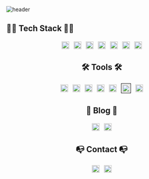 ![header](https://capsule-render.vercel.app/api?type=waving&color=auto&height=250&section=header&text=DAIN%20LEE&fontSize=80&desc=Welcome%20to%20my%20GitHub!&descAlignY=50&animation=whinkling&fontAlignY=35)

## 👩‍💻 Tech Stack 👩‍💻
<div align="center">

<!-- HTML5 -->
<a href="https://developer.mozilla.org/en-US/docs/Web/HTML" style="text-decoration: none; outline: none;">
  <img src="https://img.shields.io/badge/HTML5-E34F26?style=flat&logo=html5&logoColor=ffffff" style="height:20px; margin:4px"/>
</a>

<!-- Java -->
<a href="https://www.oracle.com/java/" style="text-decoration: none; outline: none;">
  <img src="https://img.shields.io/badge/Java-007396?style=flat&logo=java&logoColor=ffffff" style="height:20px; margin:4px"/>
</a>

<!-- JavaScript -->
<a href="https://developer.mozilla.org/en-US/docs/Web/JavaScript" style="text-decoration: none; outline: none;">
  <img src="https://img.shields.io/badge/JavaScript-F7DF1E?style=flat&logo=javascript&logoColor=000000" style="height:20px; margin:4px"/>
</a>

<!-- jQuery -->
<a href="https://jquery.com/" style="text-decoration: none; outline: none;">
  <img src="https://img.shields.io/badge/jQuery-43637d?style=flat&logo=jQuery&logoColor=white" style="height:20px; margin:4px"/>
</a>

<!-- MySQL -->
<a href="https://www.mysql.com" style="text-decoration: none; outline: none;">
  <img src="https://img.shields.io/badge/MySQL-dd9933?style=flat&logo=mysql&logoColor=ffffff" style="height:20px; margin:4px"/>
</a>

<!-- Python -->
<a href="https://www.python.org" style="text-decoration: none; outline: none;">
  <img src="https://img.shields.io/badge/Python-3776AD?style=flat&logo=python&logoColor=ffffff" style="height:20px; margin:4px"/>
</a>

<!-- Spring -->
<a href="https://spring.io" style="text-decoration: none; outline: none;">
  <img src="https://img.shields.io/badge/Spring-6DB33F?style=flat&logo=Spring&logoColor=white" style="height:20px; margin:4px"/>
</a>

<br>

## 🛠 Tools 🛠
<div align="center">
  
<!-- Photoshop -->
<a href="https://www.adobe.com/products/photoshop.html" style="text-decoration: none; outline: none;">
  <img src="https://img.shields.io/badge/Photoshop-31A8FF?style=flat&logo=adobephotoshop&logoColor=ffffff" style="height:20px; margin:4px"/>
</a>

<!-- Figma -->
<a href="https://figma.com" style="text-decoration: none; outline: none;">
  <img src="https://img.shields.io/badge/Figma-965bd0?style=flat&logo=figma&logoColor=ffffff" style="height:20px; margin:4px"/>
</a>

<!-- Git -->
<a href="https://git-scm.com/" style="text-decoration: none; outline: none;">
  <img src="https://img.shields.io/badge/Git-e34c11?style=flat&logo=git&logoColor=ffffff" style="height:20px; margin:4px"/>
</a>

<!-- Github -->
<a href="https://github.com" style="text-decoration: none; outline: none;">
  <img src="https://img.shields.io/badge/GitHub-181717?style=flat&logo=github&logoColor=ffffff" style="height:20px; margin:4px"/>
</a>

<!-- Jetbrains -->
<a href="https://www.jetbrains.com/idea/" style="text-decoration: none; outline: none;">
  <img src="https://img.shields.io/badge/IntelliJ%20IDEA-000000?style=flat&logo=intellijidea&logoColor=ffffff" style="height:20px; margin:4px"/>
</a>

<!-- Notion -->
<a href="https://www.notion.so/" style="text-decoration: none; outline: none;">
  <img src="https://img.shields.io/badge/Notion-000000?style=flat&logo=notion&logoColor=000000&color=ffffff" style="height:20px; margin:4px; background-color: white; border: 1px solid #000000; padding: 2px;"/>
</a>

<!-- VSCode -->
<a href="https://code.visualstudio.com/" style="text-decoration: none; outline: none;">
  <img src="https://img.shields.io/badge/VS%20Code-007ACC?style=flat&logo=visualstudiocode&logoColor=ffffff" style="height:20px; margin:4px"/>
</a>

<br>

## 📝 Blog 📝
<div align="center">

<!-- Tistory -->
<a href="https://dain391.tistory.com/" style="text-decoration: none; outline: none;">
  <img src="https://img.shields.io/badge/Tistory-F05032?style=flat&logo=blogger&logoColor=ffffff" style="height:20px; margin:4px"/>
</a>

<!-- Velog -->
<a href="https://velog.io/@dain391/posts" style="text-decoration: none; outline: none;">
  <img src="https://img.shields.io/badge/Velog-20C997?style=flat&logo=velog&logoColor=ffffff" style="height:20px; margin:4px"/>
</a>

<br>

## 📭 Contact 📭
<div align="center">

<!-- Discord -->
<a href="https://discord.com/users/idain" style="text-decoration: none; outline: none;">
  <img src="https://img.shields.io/badge/Discord-5865F2?style=flat&logo=discord&logoColor=ffffff" style="height:20px; margin:4px"/>
</a>

<!-- Gmail -->
<a href="mailto:0901ekdls@gmail.com" style="text-decoration: none; outline: none;">
  <img src="https://img.shields.io/badge/Gmail-D14836?style=flat&logo=gmail&logoColor=ffffff" style="height:20px; margin:4px"/>
</a>

</div>
